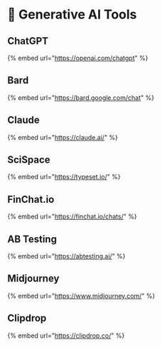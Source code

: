 # 🚗 Generative AI Tools

## ChatGPT

{% embed url="https://openai.com/chatgpt" %}

## Bard

{% embed url="https://bard.google.com/chat" %}

## Claude

{% embed url="https://claude.ai/" %}

## SciSpace

{% embed url="https://typeset.io/" %}

## FinChat.io

{% embed url="https://finchat.io/chats/" %}

## AB Testing

{% embed url="https://abtesting.ai/" %}

## Midjourney

{% embed url="https://www.midjourney.com/" %}

## Clipdrop

{% embed url="https://clipdrop.co/" %}
